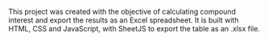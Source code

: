 This project was created with the objective of calculating compound interest and export the results as an Excel spreadsheet. It is built with HTML, CSS and JavaScript, with SheetJS to export the table as an .xlsx file.
